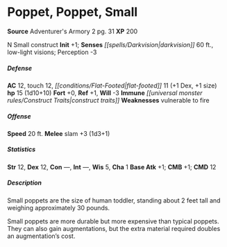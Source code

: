 ﻿---
cssclass: [monsters]
title1: Poppet, Poppet, Small
title2: Poppet, Small
CR: 1/2
sources:
- name: Adventurer's Armory 2
  page: 31
  link: http://paizo.com/products/btpy9q01?Pathfinder-Player-Companion-Adventurers-Armory-2
XP: 200
alignment: N
size: Small
type: construct
initiative:
  bonus: 1
senses:
  darkvision: 60
  low-light visions: true
AC:
  AC: 12
  touch: 12
  flat_footed: 11
  components:
    dex: 1
    size: 1
HP:
  HP: 15
  long: 1d10+10
saves:
  fort: 0
  ref: 1
  will: -3
immunities:
- construct traits
weaknesses:
- vulnerable to fire
speeds:
  base: 20
attacks:
  melee:
  - - text: slam +3 (1d3+1)
      entries:
      - - damage: 1d3+1
      attack: slam
      bonus:
      - 3
ability_scores:
  STR: 12
  DEX: 12
  CON:
  INT:
  WIS: 5
  CHA: 1
BAB: 1
CMB: 1
CMD: 12
skills: {}
desc_long: |-
  Small poppets are the size of human toddler, standing about 2 feet tall and weighing approximately 30 pounds.

   Small poppets are more durable but more expensive than typical poppets. They can also gain augmentations, but the extra material required doubles an augmentation's cost.

---

# Poppet, Poppet, Small

**Source** Adventurer's Armory 2 pg. 31
**XP** 200

N Small construct
**Init** +1; **Senses** _[[spells/Darkvision|darkvision]]_ 60 ft., low-light visions; Perception -3

##### Defense

**AC** 12, touch 12, _[[conditions/Flat-Footed|flat-footed]]_ 11 (+1 Dex, +1 size)
**hp** 15 (1d10+10)
**Fort** +0, **Ref** +1, **Will** -3
**Immune** _[[universal monster rules/Construct Traits|construct traits]]_
**Weaknesses** vulnerable to fire

##### Offense
**Speed** 20 ft.
**Melee** slam +3 (1d3+1)

##### Statistics
**Str** 12, **Dex** 12, **Con** —, **Int** —, **Wis** 5, **Cha** 1
**Base Atk** +1; **CMB** +1; **CMD** 12

##### Description

Small poppets are the size of human toddler, standing about 2 feet tall and weighing approximately 30 pounds.

Small poppets are more durable but more expensive than typical poppets. They can also gain augmentations, but the extra material required doubles an augmentation’s cost.